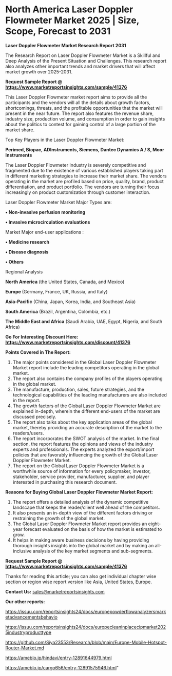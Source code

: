 # North America Laser Doppler Flowmeter Market 2025 | Size, Scope, Forecast to 2031

<strong>Laser Doppler Flowmeter Market Research Report 2031</strong>

The Research Report on Laser Doppler Flowmeter Market is a Skillful and Deep Analysis of the Present Situation and Challenges. This research report also analyzes other important trends and market drivers that will affect market growth over 2025-2031.

<strong>Request Sample Report @ <a href=https://www.marketreportsinsights.com/sample/41376>https://www.marketreportsinsights.com/sample/41376</a></strong>

This Laser Doppler Flowmeter market report aims to provide all the participants and the vendors will all the details about growth factors, shortcomings, threats, and the profitable opportunities that the market will present in the near future. The report also features the revenue share, industry size, production volume, and consumption in order to gain insights about the politics to contest for gaining control of a large portion of the market share.

Top Key Players in the Laser Doppler Flowmeter Market:

<strong>Perimed, Biopac, ADInstruments, Siemens, Dantec Dynamics A / S, Moor Instruments</strong>

The Laser Doppler Flowmeter Industry is severely competitive and fragmented due to the existence of various established players taking part in different marketing strategies to increase their market share. The vendors operating in the market are profiled based on price, quality, brand, product differentiation, and product portfolio. The vendors are turning their focus increasingly on product customization through customer interaction.

Laser Doppler Flowmeter Market Major Types are:

<strong>•  Non-invasive perfusion monitoring

•  Invasive microcirculation evaluations</strong>

Market Major end-user applications :

<strong>•  Medicine research

•  Disease diagnosis

•  Others</strong>

Regional Analysis

</u><strong><b>North America</b></strong> (the United States, Canada, and Mexico)

<strong><b>Europe </b></strong>(Germany, France, UK, Russia, and Italy)

<strong><b>Asia-Pacific</b></strong> (China, Japan, Korea, India, and Southeast Asia)

<strong><b>South America</b></strong> (Brazil, Argentina, Colombia, etc.)

<strong><b>The Middle East and Africa</b></strong> (Saudi Arabia, UAE, Egypt, Nigeria, and South Africa)

<strong>Go For Interesting Discount Here: <a href=https://www.marketreportsinsights.com/discount/41376>https://www.marketreportsinsights.com/discount/41376</a></strong>

<strong>Points Covered in The Report:</strong>
<ol>
  <li>The major points considered in the Global Laser Doppler Flowmeter Market report include the leading competitors operating in the global market.</li>
  <li>The report also contains the company profiles of the players operating in the global market.</li>
  <li>The manufacture, production, sales, future strategies, and the technological capabilities of the leading manufacturers are also included in the report.</li>
  <li>The growth factors of the Global Laser Doppler Flowmeter Market are explained in-depth, wherein the different end-users of the market are discussed precisely.</li>
  <li>The report also talks about the key application areas of the global market, thereby providing an accurate description of the market to the readers/users.</li>
  <li>The report incorporates the SWOT analysis of the market. In the final section, the report features the opinions and views of the industry experts and professionals. The experts analyzed the export/import policies that are favorably influencing the growth of the Global Laser Doppler Flowmeter Market.</li>
  <li>The report on the Global Laser Doppler Flowmeter Market is a worthwhile source of information for every policymaker, investor, stakeholder, service provider, manufacturer, supplier, and player interested in purchasing this research document.</li>
</ol>
<strong>Reasons for Buying Global Laser Doppler Flowmeter Market Report:</strong>

<ol>
  <li>The report offers a detailed analysis of the dynamic competitive landscape that keeps the reader/client well ahead of the competitors.</li>
  <li>It also presents an in-depth view of the different factors driving or restraining the growth of the global market.</li>
  <li>The Global Laser Doppler Flowmeter Market report provides an eight-year forecast evaluated on the basis of how the market is estimated to grow.</li>
  <li>It helps in making aware business decisions by having providing thorough insights insights into the global market and by making an all-inclusive analysis of the key market segments and sub-segments.</li>
</ol>
<strong>Request Sample Report @ <a href=https://www.marketreportsinsights.com/sample/41376>https://www.marketreportsinsights.com/sample/41376</a></strong>


Thanks for reading this article; you can also get individual chapter wise section or region wise report version like Asia, United States, Europe.

<strong>Contact Us:</strong>
sales@marketreportsinsights.com

<strong>Our other reports:</strong>

<a href=https://issuu.com/reportsinsights24/docs/europepowderflowanalyzersmarketadvancementsbehavio>https://issuu.com/reportsinsights24/docs/europepowderflowanalyzersmarketadvancementsbehavio</a>

<a href=https://issuu.com/reportsinsights24/docs/europecleaninplacecipmarket2025industryproducttype>https://issuu.com/reportsinsights24/docs/europecleaninplacecipmarket2025industryproducttype</a>

<a href=https://github.com/Siya23553/Research/blob/main/Europe-Mobile-Hotspot-Router-Market.md>https://github.com/Siya23553/Research/blob/main/Europe-Mobile-Hotspot-Router-Market.md</a>

<a href=https://ameblo.jp/hindavi/entry-12891644979.html>https://ameblo.jp/hindavi/entry-12891644979.html</a>

<a href=https://ameblo.jp/cargo656/entry-12891575946.html>https://ameblo.jp/cargo656/entry-12891575946.html</a>"

